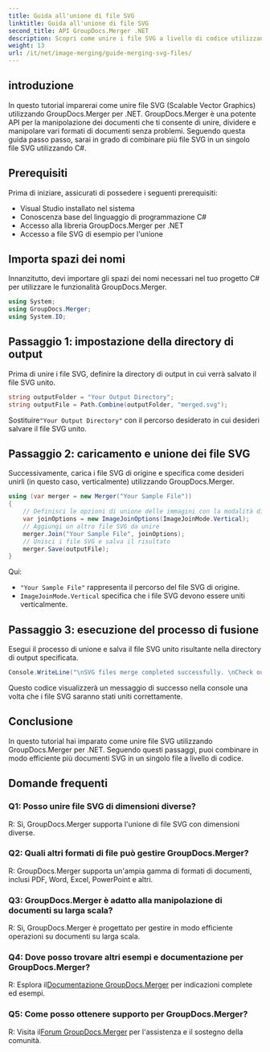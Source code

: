 ```yaml
---
title: Guida all'unione di file SVG
linktitle: Guida all'unione di file SVG
second_title: API GroupDocs.Merger .NET
description: Scopri come unire i file SVG a livello di codice utilizzando GroupDocs.Merger per .NET. Combina più documenti SVG senza sforzo.
weight: 13
url: /it/net/image-merging/guide-merging-svg-files/
---
```

## introduzione
In questo tutorial imparerai come unire file SVG (Scalable Vector Graphics) utilizzando GroupDocs.Merger per .NET. GroupDocs.Merger è una potente API per la manipolazione dei documenti che ti consente di unire, dividere e manipolare vari formati di documenti senza problemi. Seguendo questa guida passo passo, sarai in grado di combinare più file SVG in un singolo file SVG utilizzando C#.

## Prerequisiti

Prima di iniziare, assicurati di possedere i seguenti prerequisiti:

- Visual Studio installato nel sistema
- Conoscenza base del linguaggio di programmazione C#
- Accesso alla libreria GroupDocs.Merger per .NET
- Accesso a file SVG di esempio per l'unione

## Importa spazi dei nomi

Innanzitutto, devi importare gli spazi dei nomi necessari nel tuo progetto C# per utilizzare le funzionalità GroupDocs.Merger.

```csharp
using System; 
using GroupDocs.Merger;
using System.IO;
```

## Passaggio 1: impostazione della directory di output

Prima di unire i file SVG, definire la directory di output in cui verrà salvato il file SVG unito.

```csharp
string outputFolder = "Your Output Directory";
string outputFile = Path.Combine(outputFolder, "merged.svg");
```

 Sostituire`"Your Output Directory"` con il percorso desiderato in cui desideri salvare il file SVG unito.

## Passaggio 2: caricamento e unione dei file SVG

Successivamente, carica i file SVG di origine e specifica come desideri unirli (in questo caso, verticalmente) utilizzando GroupDocs.Merger.

```csharp
using (var merger = new Merger("Your Sample File"))
{
    // Definisci le opzioni di unione delle immagini con la modalità di unione verticale
    var joinOptions = new ImageJoinOptions(ImageJoinMode.Vertical);
    // Aggiungi un altro file SVG da unire
    merger.Join("Your Sample File", joinOptions);
    // Unisci i file SVG e salva il risultato
    merger.Save(outputFile);
}
```

Qui:
- `"Your Sample File"` rappresenta il percorso del file SVG di origine.
- `ImageJoinMode.Vertical` specifica che i file SVG devono essere uniti verticalmente.

## Passaggio 3: esecuzione del processo di fusione

Esegui il processo di unione e salva il file SVG unito risultante nella directory di output specificata.

```csharp
Console.WriteLine("\nSVG files merge completed successfully. \nCheck output in {0}", outputFolder);
```

Questo codice visualizzerà un messaggio di successo nella console una volta che i file SVG saranno stati uniti correttamente.

## Conclusione

In questo tutorial hai imparato come unire file SVG utilizzando GroupDocs.Merger per .NET. Seguendo questi passaggi, puoi combinare in modo efficiente più documenti SVG in un singolo file a livello di codice.

## Domande frequenti

### Q1: Posso unire file SVG di dimensioni diverse?

R: Sì, GroupDocs.Merger supporta l'unione di file SVG con dimensioni diverse.

### Q2: Quali altri formati di file può gestire GroupDocs.Merger?

R: GroupDocs.Merger supporta un'ampia gamma di formati di documenti, inclusi PDF, Word, Excel, PowerPoint e altri.

### Q3: GroupDocs.Merger è adatto alla manipolazione di documenti su larga scala?

R: Sì, GroupDocs.Merger è progettato per gestire in modo efficiente operazioni su documenti su larga scala.

### Q4: Dove posso trovare altri esempi e documentazione per GroupDocs.Merger?

 R: Esplora il[Documentazione GroupDocs.Merger](https://tutorials.groupdocs.com/merger/net/) per indicazioni complete ed esempi.

### Q5: Come posso ottenere supporto per GroupDocs.Merger?

 R: Visita il[Forum GroupDocs.Merger](https://forum.groupdocs.com/c/merger/32) per l'assistenza e il sostegno della comunità.